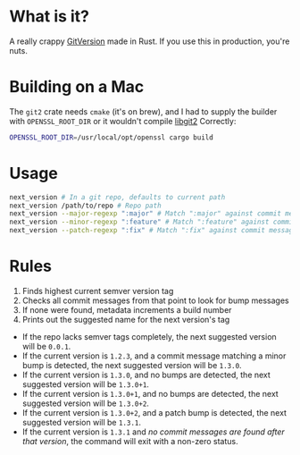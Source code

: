 # What is it?

A really crappy [GitVersion](https://github.com/GitTools/GitVersion) made in Rust. If you use this in production, you're nuts.

# Building on a Mac

The `git2` crate needs `cmake` (it's on brew), and I had to supply the builder with `OPENSSL_ROOT_DIR` or it wouldn't compile [libgit2](https://github.com/libgit2/libgit2) Correctly:

````sh
OPENSSL_ROOT_DIR=/usr/local/opt/openssl cargo build
````

# Usage

````sh
next_version # In a git repo, defaults to current path
next_version /path/to/repo # Repo path
next_version --major-regexp ":major" # Match ":major" against commit messages for major bumps
next_version --minor-regexp ":feature" # Match ":feature" against commit messages for minor bumps
next_version --patch-regexp ":fix" # Match ":fix" against commit messages for patch bumps
````

# Rules

1. Finds highest current semver version tag
2. Checks all commit messages from that point to look for bump messages
3. If none were found, metadata increments a build number
4. Prints out the suggested name for the next version's tag

* If the repo lacks semver tags completely, the next suggested version will be `0.0.1`.
* If the current version is `1.2.3`, and a commit message matching a minor bump is detected, the next suggested version will be `1.3.0`.
* If the current version is `1.3.0`, and no bumps are detected, the next suggested version will be `1.3.0+1`.
* If the current version is `1.3.0+1`, and no bumps are detected, the next suggested version will be `1.3.0+2`.
* If the current version is `1.3.0+2`, and a patch bump is detected, the next suggested version will be `1.3.1`.
* If the current version is `1.3.1` and _no commit messages are found after that version_, the command will exit with a non-zero status.
